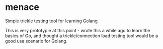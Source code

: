 # menace
Simple trickle testing tool for learning Golang

This is very prototypie at this point - wrote this a while ago to learn the basics of Go, and thought a trickle/connection load testing tool would be a good use scenario for Golang.
